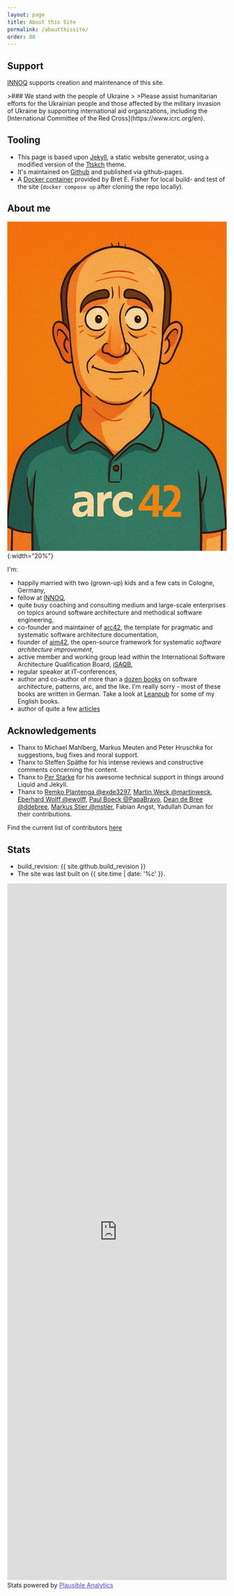 ```yaml
---
layout: page
title: About this Site
permalink: /aboutthissite/
order: 80
---
```




## Support

[INNOQ](https://innoq.com) <span class="innoq-text"><i class="fas fa-heart beat heart"></i></span> supports creation and maintenance of this site.
<br>

<div class="ua-background" markdown="1">
>### We stand with the people of Ukraine <span class="ua-text"><i class="fas fa-heart"></i></span><span class="ua-size"><i class="fas fa-heart beat heart"></i></span>
>
>Please assist humanitarian efforts for the Ukrainian people and those affected by the military invasion of Ukraine by supporting international aid organizations, including the [International Committee of the Red Cross](https://www.icrc.org/en).

</div>

## Tooling

* This page is based upon [Jekyll](https://jekyllrb.com), a static website generator, using a modified version of the [Ttskch](https://github.com/ttskch/jekyll-ttskch-theme) theme.
* It's maintained on [Github](https://github.com/arc42/quality.arc42.org-site/) and published via github-pages.
* A [Docker container](https://github.com/BretFisher/jekyll-serve) provided by Bret E. Fisher for local build- and test of the site (`docker compose up` after cloning the repo locally).




## About me

![Gernot, avatar](/images/gernot-avatar.webp){:width="20%"}

I'm:

* happily married with two (grown-up) kids and a few cats in Cologne, Germany,
* fellow at [INNOQ](https://www.innoq.com),
* quite busy coaching and consulting medium and large-scale enterprises on topics around software architecture and methodical software engineering,
* co-founder and maintainer of [arc42](https://www.arc42.org), the template for pragmatic and systematic software architecture documentation,
* founder of [aim42](https://www.aim42.org), the open-source framework for systematic _software architecture improvement_,
* active member and working group lead within the International Software Architecture Qualification Board, [iSAQB](https://www.isaqb.org),
* regular speaker at IT-conferences,
* author and co-author of more than a [dozen books](https://gernotstarke.de/buecher) on software architecture, patterns, arc, and the like. I'm really sorry - most of these books are written in German. Take a look at <a href="https://www.leanpub.com">Leanpub</a> for some of my English books.
* author of quite a few [articles](https://www.gernotstarke.de/artikel)


## Acknowledgements

* Thanx to Michael Mahlberg, Markus Meuten and Peter Hruschka for suggestions, bug fixes and moral support.
* Thanx to Steffen Späthe for his intense reviews and constructive comments concerning the content. 
* Thanx to [Per Starke](https://perstarke-webdev.de/) for his awesome technical support in things around Liquid and Jekyll.
* Thanx to 
  [Remko Plantenga @exde3297](https://github.com/exde3297), 
  [Martin Weck @martinweck](https://github.com/martinweck), 
  [Eberhard Wolff @ewolff](https://github.com/PapaBravo),
  [Paul Boeck @PapaBravo](https://github.com/PapaBravo),
  [Dean de Bree @ddebree](https://github.com/ddebree),
  [Markus Stier @mstier](https://github.com/mstier), 
  Fabian Angst,
  Yadullah Duman
  for their contributions.

Find the current list of contributors [here](https://github.com/arc42/quality.arc42.org-site/graphs/contributors)

## Stats

* build_revision: {{ site.github.build_revision }}
* The site was last built on {{ site.time | date: '%c' }}.   
   

<iframe plausible-embed src="https://plausible.io/share/quality.arc42.org?auth=cjoKlapPdw3czFugGy6jM&embed=true&theme=light" scrolling="no" frameborder="0" loading="lazy" style="width: 1px; min-width: 100%; height: 1600px;"></iframe>
<div style="font-size: 14px; padding-bottom: 14px;">Stats powered by <a target="_blank" style="color: #4F46E5; text-decoration: underline;" href="https://plausible.io">Plausible Analytics</a></div>
<script async src="https://plausible.io/js/embed.host.js"></script>
